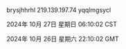 brysjhhrhl 219.139.197.74 yqqlmgsycl

2024年 10月 27日 星期日 06:10:02 CST

2024年 10月 26日 星期六 22:10:02 GMT
